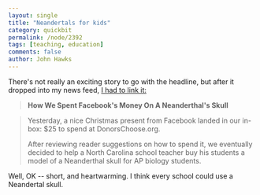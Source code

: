 ```yaml
---
layout: single 
title: "Neandertals for kids" 
category: quickbit
permalink: /node/2392
tags: [teaching, education] 
comments: false 
author: John Hawks 
---
```


There's not really an exciting story to go with the headline, but after it dropped into my news feed, <a href="http://www.businessinsider.com/how-we-spent-facebooks-money-on-neanderthals-skull-2009-12">I had to link it:</a> 

<blockquote><b>How We Spent Facebook's Money On A Neanderthal's Skull</b></blockquote>

<blockquote>Yesterday, a nice Christmas present from Facebook landed in our in-box: $25 to spend at DonorsChoose.org.

After reviewing reader suggestions on how to spend it, we eventually decided to help a North Carolina school teacher buy his students a model of a Neanderthal skull for AP biology students.</blockquote>

Well, OK -- short, and heartwarming. I think every school could use a Neandertal skull. 



